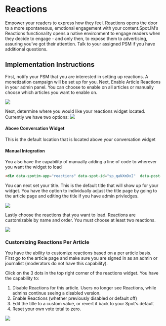 # Reactions
Empower your readers to express how they feel. Reactions opens the door to a more spontaneous, emotional engagement with your content.Spot.IM’s Reactions functionality opens a native environment to engage readers when they decide to engage - and only then, to expose them to advertising, assuring you’ve got their attention. Talk to your assigned PSM if you have additional questions. 

## Implementation Instructions
First, notify your PSM that you are interested in setting up reactions. A monetization campaign will be set up for you. 
Next, Enable Article Reactions in your admin panel. You can choose to enable on all articles or manually choose which articles you want to enable on.

<img src="https://s3.amazonaws.com/www.spotim.name/rich/Screen+Shot+2020-01-10+at+16.35.55.png">


Next, determine where you would like your reactions widget located. Currently we have two options: 
<img src="https://s3.amazonaws.com/www.spotim.name/rich/Screen+Shot+2020-01-10+at+16.39.14.png">

#### Above Conversation Widget
This is the default location that is located above your conversation widget
#### Manual Integration
You also have the capability of manually adding a line of code to wherever you want the widget to load
```html
<div data-spotim-app="reactions" data-spot-id="sp_qaNXmDxI"  data-post-id=“INSERT_YOUR_POST_ID”></div>
```

You can next set your title. This is the default title that will show up for your widget. You have the option to individually adjust the title page by going to the article page and editing the title if you have admin privledges. 

<img src="https://s3.amazonaws.com/www.spotim.name/rich/Screen+Shot+2020-01-10+at+16.46.02.png">

Lastly choose the reactions that you want to load. Reactions are customizable by name and order. You must choose at least two reactions. 

<img src="https://s3.amazonaws.com/www.spotim.name/rich/image+(6).png">


### Customizing Reactions Per Article
You have the ability to customize reactions based on a per article basis. First go to the article page and make sure you are signed in as an admin or journalist (moderators do not have this capability). 

Click on the 3 dots in the top right corner of the reactions widget. You have the capability to:
1. Disable Reactions for this article. Users no longer see Reactions, while admins continue seeing a disabled version.
2. Enable Reactions (whether previously disabled or default off)
3. Edit the title to a custom value, or revert it back to your Spot's default
4. Reset your own vote total to zero. 

<img src="https://s3.amazonaws.com/www.spotim.name/rich/Screen+Shot+2020-01-10+at+16.58.00.png"> 

